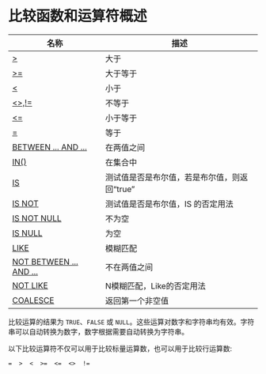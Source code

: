 # **比较函数和运算符概述**

| 名称 | 描述|
|---|-----|
| [>](greater-than.md) | 大于 |
| [>=](greater-than-or-equal.md) | 大于等于 |
| [<](less-than.md) | 小于 |
| [<>,!=](not-equal.md) | 不等于 |
| [<=](less-than-or-equal.md) | 小于等于 |
| [=](assign-equal.md) | 等于 |
| [BETWEEN ... AND ...](between.md) | 在两值之间 |
| [IN()](in.md) | 在集合中 |
| [IS](is.md) | 测试值是否是布尔值，若是布尔值，则返回“true” |
| [IS NOT](is-not.md) | 测试值是否是布尔值，IS 的否定用法 |
| [IS NOT NULL](is-not-null.md) | 不为空 |
| [IS NULL](is-null.md) | 为空 |
| [LIKE](like.md) | 模糊匹配 |
| [NOT BETWEEN ... AND ...](not-between.md) | 不在两值之间 |
| [NOT LIKE](not-like.md) | N模糊匹配，Like的否定用法 |
| [COALESCE](coalesce.md)|返回第一个非空值|

比较运算的结果为 `TRUE`、`FALSE` 或 `NULL`。这些运算对数字和字符串均有效。字符串可以自动转换为数字，数字根据需要自动转换为字符串。

以下比较运算符不仅可以用于比较标量运算数，也可以用于比较行运算数:

```
=  >  <  >=  <=  <>  !=
```
